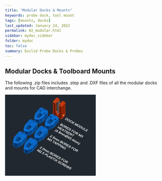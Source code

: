 ```yaml
---
title: "Modular Docks & Mounts"
keywords: probe dock, tool mount
tags: [mounts, docks]
last_updated: January 24, 2022
permalink: 02_modular.html
sidebar: mydoc_sidebar
folder: mydoc
toc: false
summary: Euclid Probe Docks & Probes 
---
```


## Modular Docks & Toolboard Mounts

The following .zip files includes .step and .DXF files of all the modular docks and mounts for CAD interchange.

<img src='images\02_AllParts_300x268.jpg'>